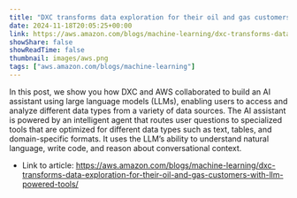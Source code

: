 ```yaml
---
title: "DXC transforms data exploration for their oil and gas customers with LLM-powered tools"
date: 2024-11-18T20:05:25+00:00
link: https://aws.amazon.com/blogs/machine-learning/dxc-transforms-data-exploration-for-their-oil-and-gas-customers-with-llm-powered-tools/
showShare: false
showReadTime: false
thumbnail: images/aws.png
tags: ["aws.amazon.com/blogs/machine-learning"]
---
```

In this post, we show you how DXC and AWS collaborated to build an AI assistant using large language models (LLMs), enabling users to access and analyze different data types from a variety of data sources. The AI assistant is powered by an intelligent agent that routes user questions to specialized tools that are optimized for different data types such as text, tables, and domain-specific formats. It uses the LLM’s ability to understand natural language, write code, and reason about conversational context.

- Link to article: https://aws.amazon.com/blogs/machine-learning/dxc-transforms-data-exploration-for-their-oil-and-gas-customers-with-llm-powered-tools/